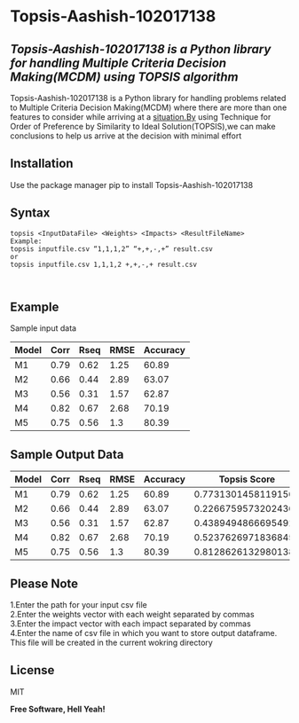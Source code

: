 <h1 class="code-line" data-line-start=0 data-line-end=1 ><a id="TopsisAashish102017138_0"></a>Topsis-Aashish-102017138</h1>
<h2 class="code-line" data-line-start=1 data-line-end=2 ><a id="TopsisAashish102017138_is_a_Python_library_for_handling_problems_related_to_Multiple_Criteria_Decision_MakingMCDM_1"></a><em>Topsis-Aashish-102017138 is a Python library for handling Multiple Criteria Decision Making(MCDM) using TOPSIS algorithm</em></h2>
<p class="has-line-data" data-line-start="3" data-line-end="4">Topsis-Aashish-102017138 is a Python library for handling problems related to Multiple Criteria Decision Making(MCDM) where there are more than one features to consider while arriving at a <a href="http://situation.By">situation.By</a> using Technique for Order of Preference by Similarity to Ideal Solution(TOPSIS),we can make conclusions to help us arrive at the decision with minimal effort</p>
<h2 class="code-line" data-line-start=6 data-line-end=7 ><a id="Installation_6"></a>Installation</h2>
<p class="has-line-data" data-line-start="7" data-line-end="8">Use the package manager pip to install Topsis-Aashish-102017138</p>
<h2 class="code-line" data-line-start=9 data-line-end=10 ><a id="Syntax_9"></a>Syntax</h2>
<pre><code class="has-line-data" data-line-start="11" data-line-end="18" class="language-sh">topsis &lt;InputDataFile&gt; &lt;Weights&gt; &lt;Impacts&gt; &lt;ResultFileName&gt;
Example:
topsis inputfile.csv “<span class="hljs-number">1</span>,<span class="hljs-number">1</span>,<span class="hljs-number">1</span>,<span class="hljs-number">2</span>” “+,+,-,+” result.csv
or 
topsis inputfile.csv <span class="hljs-number">1</span>,<span class="hljs-number">1</span>,<span class="hljs-number">1</span>,<span class="hljs-number">2</span> +,+,-,+ result.csv

</code></pre>
<h2 class="code-line" data-line-start=21 data-line-end=22 ><a id="Example_21"></a>Example</h2>
<p class="has-line-data" data-line-start="23" data-line-end="24">Sample input data</p>
<table class="table table-striped table-bordered">
<thead>
<tr>
<th>Model</th>
<th>Corr</th>
<th>Rseq</th>
<th>RMSE</th>
<th>Accuracy</th>
</tr>
</thead>
<tbody>
<tr>
<td>M1</td>
<td>0.79</td>
<td>0.62</td>
<td>1.25</td>
<td>60.89</td>
</tr>
<tr>
<td>M2</td>
<td>0.66</td>
<td>0.44</td>
<td>2.89</td>
<td>63.07</td>
</tr>
<tr>
<td>M3</td>
<td>0.56</td>
<td>0.31</td>
<td>1.57</td>
<td>62.87</td>
</tr>
<tr>
<td>M4</td>
<td>0.82</td>
<td>0.67</td>
<td>2.68</td>
<td>70.19</td>
</tr>
<tr>
<td>M5</td>
<td>0.75</td>
<td>0.56</td>
<td>1.3</td>
<td>80.39</td>
</tr>
</tbody>
</table>
<h2 class="code-line" data-line-start=34 data-line-end=35 ><a id="Sample_Output_Data_34"></a>Sample Output Data</h2>
<table class="table table-striped table-bordered">
<thead>
<tr>
<th>Model</th>
<th>Corr</th>
<th>Rseq</th>
<th>RMSE</th>
<th>Accuracy</th>
<th>Topsis Score</th>
<th>Rank</th>
</tr>
</thead>
<tbody>
<tr>
<td>M1</td>
<td>0.79</td>
<td>0.62</td>
<td>1.25</td>
<td>60.89</td>
<td>0.7731301458119156</td>
<td>2</td>
</tr>
<tr>
<td>M2</td>
<td>0.66</td>
<td>0.44</td>
<td>2.89</td>
<td>63.07</td>
<td>0.22667595732024362</td>
<td>5</td>
</tr>
<tr>
<td>M3</td>
<td>0.56</td>
<td>0.31</td>
<td>1.57</td>
<td>62.87</td>
<td>0.4389494866695491</td>
<td>4</td>
</tr>
<tr>
<td>M4</td>
<td>0.82</td>
<td>0.67</td>
<td>2.68</td>
<td>70.19</td>
<td>0.5237626971836845</td>
<td>3</td>
</tr>
<tr>
<td>M5</td>
<td>0.75</td>
<td>0.56</td>
<td>1.3</td>
<td>80.39</td>
<td>0.8128626132980138</td>
<td>1</td>
</tr>
</tbody>
</table>
<h2 class="code-line" data-line-start=44 data-line-end=45 ><a id="Please_Note_44"></a>Please Note</h2>
<p class="has-line-data" data-line-start="45" data-line-end="50">1.Enter the path for your input csv file<br>
2.Enter the weights vector with each weight separated by commas<br>
3.Enter the impact vector with each impact separated by commas<br>
4.Enter the name of csv file in which you want to store output dataframe.<br> 
This file will be created in the current wokring directory</p>
<h2 class="code-line" data-line-start=52 data-line-end=53 ><a id="License_52"></a>License</h2>
<p class="has-line-data" data-line-start="54" data-line-end="55">MIT</p>
<p class="has-line-data" data-line-start="56" data-line-end="57"><strong>Free Software, Hell Yeah!</strong></p>